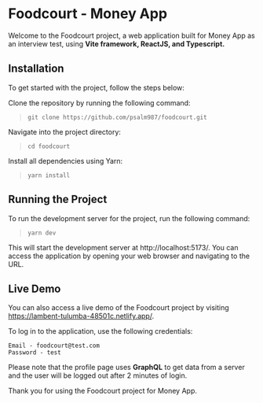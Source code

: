 # Foodcourt - Money App

Welcome to the Foodcourt project, a web application built for Money App as an interview test, using **Vite framework, ReactJS, and Typescript.**

## Installation

To get started with the project, follow the steps below:

Clone the repository by running the following command:

> `git clone https://github.com/psalm987/foodcourt.git`

Navigate into the project directory:

> `cd foodcourt`

Install all dependencies using Yarn:

> `yarn install`

## Running the Project

To run the development server for the project, run the following command:

> `yarn dev`

This will start the development server at http://localhost:5173/. You can access the application by opening your web browser and navigating to the URL.

## Live Demo

You can also access a live demo of the Foodcourt project by visiting https://lambent-tulumba-48501c.netlify.app/.

To log in to the application, use the following credentials:

```
Email - foodcourt@test.com
Password - test
```

Please note that the profile page uses **GraphQL** to get data from a server and the user will be logged out after 2 minutes of login.

Thank you for using the Foodcourt project for Money App.
